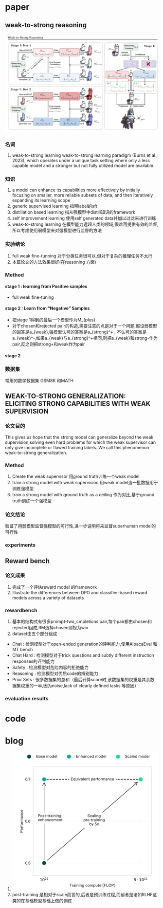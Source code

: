# paper
## weak-to-strong reasoning
![1721619827585](image/day14/1721619827585.png)
### 名词
1. weak-to-strong learning
weak-to-strong learning paradigm (Burns et al., 2023), which operates under a unique task setting where only a less
capable model and a stronger but not fully utilized model are available.

### 知识
1. a model can enhance its capabilities more effectively by initially focusing on smaller, more reliable subsets of data, and then iteratively expanding its learning scope
2. generic supervised learning 指带label的sft
3. distillation based learning 指从强模型中distill知识的framework
4. self improvement learning 使用self generated data并加以过滤来进行训练
5. weak-to-strong learning 在模型能力远超人类的领域,很难再提供有效的监督,所以考虑使用弱模型来对强模型进行监督的方法
### 实验结论
1. full weak fine-tunning 对于分类任务很可以,但对于复杂的推理任务不太行
2. 本篇论文的方法效果很好(在reasoning 方面)

### Method
#### stage 1 : learning from Positive samples
- full weak fine-tuning
#### stage 2 : Learn from “Negative” Samples
- 把stage 1得到的最后一个模型作为M_{plus}
- 对于chosen和rejected pair的构造,需要注意的点是对于一个问题,假设弱模型的回答是a_{weak},强模型认可的答案是a_{strong}^+ , 不认可的答案是a_{weak}^-,如果a_{weak}与a_{strong}^+相同,则把a_{weak}和strong-作为pair,反之则把strong+和weak作为pair

#### stage 2

### 数据集
常用的数学数据集 GSM8K 和MATH 

## WEAK-TO-STRONG GENERALIZATION: ELICITING STRONG CAPABILITIES WITH WEAK SUPERVISION
### 论文目的
This gives us hope that the strong model can generalize beyond the weak supervision,solving even hard problems for which the weak supervisor can only give incomplete or flawed training labels. We call this phenomenon weak-to-strong generalization.

### Method
1. Create the weak supervisor 
用ground truth训练一个weak model
2. train a strong model with weak supervision
用weak model造一批数据用于训练强模型
3. train a strong model with ground truth as a ceiling 
作为对比,基于ground truth训练一个强模型

### 论文结论
验证了用弱模型监督强模型的可行性,进一步说明将来监督superhuman model的可行性

### experiments

## Reward bench
### 论文成果
1. 完成了一个评估reward model 的framework
2. Illustrate the differences between DPO and classifier-based reward models across a variety of datasets

### rewardbench
1. 基本的结构式有很多prompt-two_cmpletions pair,每个pair都由chosen和rejected组成,RM选择chosen则视为win
2. dataset由五个部分组成
- Chat : 检测模型对于open-ended generation的评判能力,使用AlpacaEval 和MT bench
- Chat Hard : 检测模型对于trick questions and subtly different instruction responses的评判能力
- Safety : 检测模型对危险内容的拒绝能力
- Reasoning : 检测模型对优质code的辨别能力
- Prior Sets : 很多数据集的总和（最后计算score时,该数据集的权重是其余数据集权重的一半,因为noise,lack of clearly defined tasks 等原因）
### evaluation results


# code

# blog
1. ![1721637526740](image/day14/1721637526740.png)
2. post-training 是相对于scale而言的,后者是预训练过程,而前者是诸如RLHF这类的在基础模型基础上做的训练
